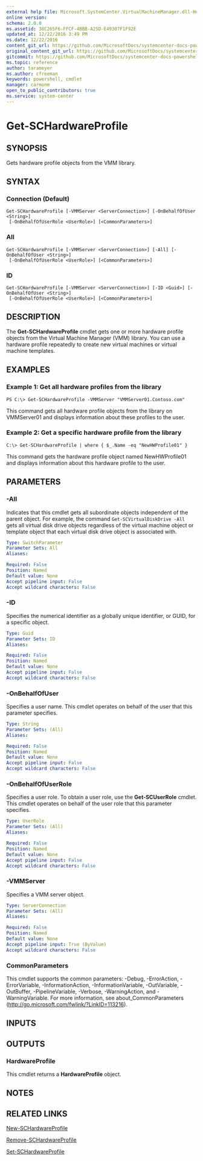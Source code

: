 ```yaml
---
external help file: Microsoft.SystemCenter.VirtualMachineManager.dll-Help.xml
online version: 
schema: 2.0.0
ms.assetid: 38C265F6-FFCF-4BBB-A25D-E49307F1F92E
updated_at: 12/22/2016 3:49 PM
ms.date: 12/22/2016
content_git_url: https://github.com/MicrosoftDocs/systemcenter-docs-powershell/blob/master/systemcenter-cmdlets/SystemCenter2016/VirtualMachineManager/vlatest/Get-SCHardwareProfile.md
original_content_git_url: https://github.com/MicrosoftDocs/systemcenter-docs-powershell/blob/master/systemcenter-cmdlets/SystemCenter2016/VirtualMachineManager/vlatest/Get-SCHardwareProfile.md
gitcommit: https://github.com/MicrosoftDocs/systemcenter-docs-powershell/blob/8c8c20cafa5c1354636ca569508504b8373fce2c/systemcenter-cmdlets/SystemCenter2016/VirtualMachineManager/vlatest/Get-SCHardwareProfile.md
ms.topic: reference
author: tarameyer
ms.author: cfreeman
keywords: powershell, cmdlet
manager: carmonm
open_to_public_contributors: true
ms.service: system-center
---
```


# Get-SCHardwareProfile

## SYNOPSIS
Gets hardware profile objects from the VMM library.

## SYNTAX

### Connection (Default)
```
Get-SCHardwareProfile [-VMMServer <ServerConnection>] [-OnBehalfOfUser <String>]
 [-OnBehalfOfUserRole <UserRole>] [<CommonParameters>]
```

### All
```
Get-SCHardwareProfile [-VMMServer <ServerConnection>] [-All] [-OnBehalfOfUser <String>]
 [-OnBehalfOfUserRole <UserRole>] [<CommonParameters>]
```

### ID
```
Get-SCHardwareProfile [-VMMServer <ServerConnection>] [-ID <Guid>] [-OnBehalfOfUser <String>]
 [-OnBehalfOfUserRole <UserRole>] [<CommonParameters>]
```

## DESCRIPTION
The **Get-SCHardwareProfile** cmdlet gets one or more hardware profile objects from the Virtual Machine Manager (VMM) library.
You can use a hardware profile repeatedly to create new virtual machines or virtual machine templates.

## EXAMPLES

### Example 1: Get all hardware profiles from the library
```
PS C:\> Get-SCHardwareProfile -VMMServer "VMMServer01.Contoso.com"
```

This command gets all hardware profile objects from the library on VMMServer01 and displays information about these profiles to the user.

### Example 2: Get a specific hardware profile from the library
```
C:\> Get-SCHardwareProfile | where { $_.Name -eq "NewHWProfile01" }
```

This command gets the hardware profile object named NewHWProfile01 and displays information about this hardware profile to the user.

## PARAMETERS

### -All
Indicates that this cmdlet gets all subordinate objects independent of the parent object.
For example, the command `Get-SCVirtualDiskDrive -All` gets all virtual disk drive objects regardless of the virtual machine object or template object that each virtual disk drive object is associated with.

```yaml
Type: SwitchParameter
Parameter Sets: All
Aliases: 

Required: False
Position: Named
Default value: None
Accept pipeline input: False
Accept wildcard characters: False
```

### -ID
Specifies the numerical identifier as a globally unique identifier, or GUID, for a specific object.

```yaml
Type: Guid
Parameter Sets: ID
Aliases: 

Required: False
Position: Named
Default value: None
Accept pipeline input: False
Accept wildcard characters: False
```

### -OnBehalfOfUser
Specifies a user name.
This cmdlet operates on behalf of the user that this parameter specifies.

```yaml
Type: String
Parameter Sets: (All)
Aliases: 

Required: False
Position: Named
Default value: None
Accept pipeline input: False
Accept wildcard characters: False
```

### -OnBehalfOfUserRole
Specifies a user role.
To obtain a user role, use the **Get-SCUserRole** cmdlet.
This cmdlet operates on behalf of the user role that this parameter specifies.

```yaml
Type: UserRole
Parameter Sets: (All)
Aliases: 

Required: False
Position: Named
Default value: None
Accept pipeline input: False
Accept wildcard characters: False
```

### -VMMServer
Specifies a VMM server object.

```yaml
Type: ServerConnection
Parameter Sets: (All)
Aliases: 

Required: False
Position: Named
Default value: None
Accept pipeline input: True (ByValue)
Accept wildcard characters: False
```

### CommonParameters
This cmdlet supports the common parameters: -Debug, -ErrorAction, -ErrorVariable, -InformationAction, -InformationVariable, -OutVariable, -OutBuffer, -PipelineVariable, -Verbose, -WarningAction, and -WarningVariable. For more information, see about_CommonParameters (http://go.microsoft.com/fwlink/?LinkID=113216).

## INPUTS

## OUTPUTS

### HardwareProfile
This cmdlet returns a **HardwareProfile** object.

## NOTES

## RELATED LINKS

[New-SCHardwareProfile](xref:SystemCenter2016/VirtualMachineManager/vlatest/New-SCHardwareProfile.md)

[Remove-SCHardwareProfile](xref:SystemCenter2016/VirtualMachineManager/vlatest/Remove-SCHardwareProfile.md)

[Set-SCHardwareProfile](xref:SystemCenter2016/VirtualMachineManager/vlatest/Set-SCHardwareProfile.md)

